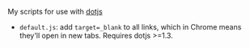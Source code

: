 My scripts for use with [dotjs](https://github.com/defunkt/dotjs)

* `default.js`: add `target=_blank` to all links, which in Chrome
  means they'll open in new tabs. Requires dotjs >=1.3.
